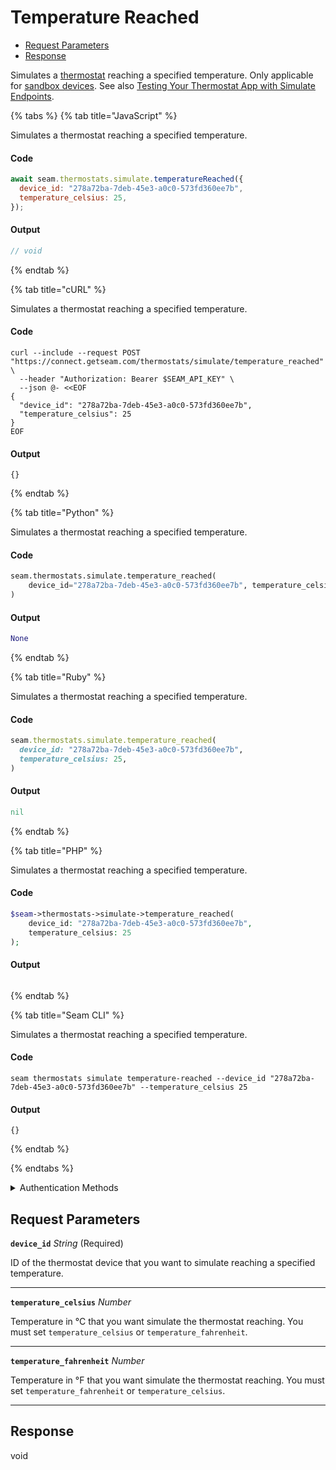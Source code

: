 # Temperature Reached

- [Request Parameters](#request-parameters)
- [Response](#response)

Simulates a [thermostat](https://docs.seam.co/latest/capability-guides/thermostats) reaching a specified temperature. Only applicable for [sandbox devices](../../../core-concepts/workspaces/README.md#sandbox-workspaces). See also [Testing Your Thermostat App with Simulate Endpoints](../../../capability-guides/thermostats/testing-your-thermostat-app-with-simulate-endpoints.md).


{% tabs %}
{% tab title="JavaScript" %}

Simulates a thermostat reaching a specified temperature.

#### Code

```javascript
await seam.thermostats.simulate.temperatureReached({
  device_id: "278a72ba-7deb-45e3-a0c0-573fd360ee7b",
  temperature_celsius: 25,
});
```

#### Output

```javascript
// void
```
{% endtab %}

{% tab title="cURL" %}

Simulates a thermostat reaching a specified temperature.

#### Code

```curl
curl --include --request POST "https://connect.getseam.com/thermostats/simulate/temperature_reached" \
  --header "Authorization: Bearer $SEAM_API_KEY" \
  --json @- <<EOF
{
  "device_id": "278a72ba-7deb-45e3-a0c0-573fd360ee7b",
  "temperature_celsius": 25
}
EOF
```

#### Output

```curl
{}
```
{% endtab %}

{% tab title="Python" %}

Simulates a thermostat reaching a specified temperature.

#### Code

```python
seam.thermostats.simulate.temperature_reached(
    device_id="278a72ba-7deb-45e3-a0c0-573fd360ee7b", temperature_celsius=25
)
```

#### Output

```python
None
```
{% endtab %}

{% tab title="Ruby" %}

Simulates a thermostat reaching a specified temperature.

#### Code

```ruby
seam.thermostats.simulate.temperature_reached(
  device_id: "278a72ba-7deb-45e3-a0c0-573fd360ee7b",
  temperature_celsius: 25,
)
```

#### Output

```ruby
nil
```
{% endtab %}

{% tab title="PHP" %}

Simulates a thermostat reaching a specified temperature.

#### Code

```php
$seam->thermostats->simulate->temperature_reached(
    device_id: "278a72ba-7deb-45e3-a0c0-573fd360ee7b",
    temperature_celsius: 25
);
```

#### Output

```php

```
{% endtab %}

{% tab title="Seam CLI" %}

Simulates a thermostat reaching a specified temperature.

#### Code

```seam_cli
seam thermostats simulate temperature-reached --device_id "278a72ba-7deb-45e3-a0c0-573fd360ee7b" --temperature_celsius 25
```

#### Output

```seam_cli
{}
```
{% endtab %}

{% endtabs %}


<details>

<summary>Authentication Methods</summary>

- API key
- Personal access token
  <br>Must also include the `seam-workspace` header in the request.

To learn more, see [Authentication](https://docs.seam.co/latest/api/authentication).
</details>

## Request Parameters

**`device_id`** *String* (Required)

ID of the thermostat device that you want to simulate reaching a specified temperature.

---

**`temperature_celsius`** *Number*

Temperature in °C that you want simulate the thermostat reaching. You must set `temperature_celsius` or `temperature_fahrenheit`.

---

**`temperature_fahrenheit`** *Number*

Temperature in °F that you want simulate the thermostat reaching. You must set `temperature_fahrenheit` or `temperature_celsius`.

---


## Response

void

